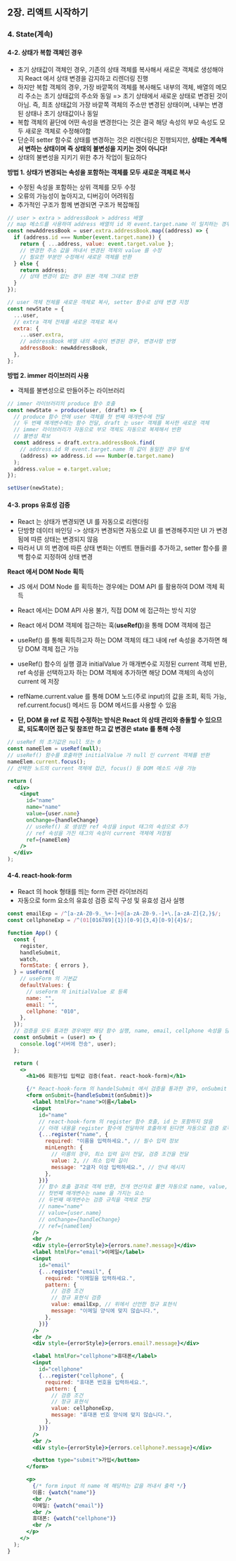 ## 2장. 리액트 시작하기

### 4. State(계속)

#### 4-2. 상태가 복합 객체인 경우

- 초기 상태값이 객체인 경우, 기존의 상태 객체를 복사해서 새로운 객체로 생성해야지 React 에서 상태 변경을 감지하고 리렌더링 진행
- 하지만 복합 객체의 경우, 가장 바깥쪽의 객체를 복사해도 내부의 객체, 배열의 메모리 주소는 초기 상태값의 주소와 동일
  => 초기 상태에서 새로운 상태로 변경된 것이 아님. 즉, 최초 상태값의 가장 바깥쪽 객체의 주소만 변경된 상태이며, 내부는 변경된 상태나 초기 상태값이나 동일
- 복합 객체의 끝단에 어떤 속성을 변경한다는 것은 결국 해당 속성의 부모 속성도 모두 새로운 객체로 수정해야함
- 단순히 setter 함수로 상태를 변경하는 것은 리렌더링은 진행되지만, **상태는 계속해서 변하는 상태이며 즉 상태의 불변성을 지키는 것이 아니다!**
- 상태의 불변성을 지키기 위한 추가 작업이 필요하다

**방법 1. 상태가 변경되는 속성을 포함하는 객체를 모두 새로운 객체로 복사**

- 수정된 속성을 포함하는 상위 객체를 모두 수정
- 오류의 가능성이 높아지고, 디버깅이 어려워짐
- 추가적인 구조가 함께 변경되면 구조가 복잡해짐

```jsx
// user > extra > addressBook > address 배열
// map 메소드를 사용하여 address 배열의 id 와 event.target.name 이 일치하는 경우(상태가 변경된 경우), address 배열의 값을 복사, 그리고 변경된 속성의 값을 변경
const newAddressBook = user.extra.addressBook.map((address) => {
  if (address.id === Number(event.target.name)) {
    return { ...address, value: event.target.value };
    // 변경한 주소 값을 꺼내서 변경된 객체의 value 를 수정
    // 필요한 부분만 수정해서 새로운 객체를 반환
  } else {
    return address;
    // 상태 변경이 없는 경우 원본 객체 그대로 반환
  }
});

// user 객체 전체를 새로운 객체로 복사, setter 함수로 상태 변경 지정
const newState = {
  ...user,
  // extra 객체 전체를 새로운 객체로 복사
  extra: {
    ...user.extra,
    // addressBook 배열 내의 속성이 변경된 경우, 변경사항 반영
    addressBook: newAddressBook,
  },
};
```

**방법 2. immer 라이브러리 사용**

- 객체를 불변성으로 만들어주는 라이브러리

```jsx
// immer 라이브러리의 produce 함수 호출
const newState = produce(user, (draft) => {
  // produce 함수 안에 user 객체를 첫 번째 매개변수에 전달
  // 두 번째 매개변수에는 함수 전달, draft 는 user 객체를 복사한 새로운 객체
  // immer 라이브러리가 자동으로 부모 객체도 자동으로 복제해서 반환
  // 불변성 확보
  const address = draft.extra.addressBook.find(
    // address.id 와 event.target.name 의 값이 동일한 경우 탐색
    (address) => address.id === Number(e.target.name)
  );
  address.value = e.target.value;
});

setUser(newState);
```

#### 4-3. props 유효성 검증

- React 는 상태가 변경되면 UI 를 자동으로 리렌더링
- 단방향 데이터 바인딩 -> 상태가 변경되면 자동으로 UI 를 변경해주지만 UI 가 변경됨에 따른 상태는 변경되지 않음
- 따라서 UI 의 변경에 따른 상태 변화는 이벤트 핸들러를 추가하고, setter 함수를 콜백 함수로 지정하여 상태 변경

**React 에서 DOM Node 획득**

- JS 에서 DOM Node 를 획득하는 경우에는 DOM API 를 활용하여 DOM 객체 획득
- React 에서는 DOM API 사용 불가, 직접 DOM 에 접근하는 방식 지양
- React 에서 DOM 객체에 접근하는 훅(**useRef()**)을 통해 DOM 객체에 접근
- useRef() 를 통해 획득하고자 하는 DOM 객체의 태그 내에 ref 속성을 추가하면 해당 DOM 객체 접근 가능
- useRef() 함수의 실행 결과 initialValue 가 매개변수로 지정된 current 객체 반환, ref 속성을 선택하고자 하는 DOM 객체에 추가하면 해당 DOM 객체의 속성이 current 에 저장
- refName.current.value 를 통해 DOM 노드(주로 input)의 값을 조회, 획득 가능, ref.current.focus() 메서드 등 DOM 메서드를 사용할 수 있음

- **단, DOM 을 ref 로 직접 수정하는 방식은 React 의 상태 관리와 충돌할 수 있으므로, 되도록이면 접근 및 참조만 하고 값 변경은 state 를 통해 수정**

```jsx
// useRef 의 초기값은 null 또는 0
const nameElem = useRef(null);
// useRef() 함수를 호출하면 initialValue 가 null 인 current 객체를 반환
nameElem.current.focus();
// 선택한 노드의 current 객체에 접근, focus() 등 DOM 메소드 사용 가능

return (
  <div>
    <input
      id="name"
      name="name"
      value={user.name}
      onChange={handleChange}
      // useRef() 로 생성한 ref 속성을 input 태그의 속성으로 추가
      // ref 속성을 가진 태그의 속성이 current 객체에 저장됨
      ref={nameElem}
    />
  </div>
);
```

#### 4-4. react-hook-form

- React 의 hook 형태를 띄는 form 관련 라이브러리
- 자동으로 form 요소의 유효성 검증 로직 구성 및 유효성 검사 실행

```jsx
const emailExp = /^[a-zA-Z0-9._%+-]+@[a-zA-Z0-9.-]+\.[a-zA-Z]{2,}$/;
const cellphoneExp = /^(01[016789]{1})[0-9]{3,4}[0-9]{4}$/;

function App() {
  const {
    register,
    handleSubmit,
    watch,
    formState: { errors },
  } = useForm({
    // useForm 의 기본값
    defaultValues: {
      // useForm 의 initialValue 로 등록
      name: "",
      email: "",
      cellphone: "010",
    },
  });
  // 검증을 모두 통과한 경우에만 해당 함수 실행, name, email, cellphone 속성을 담은 객체를 반환
  const onSubmit = (user) => {
    console.log("서버에 전송", user);
  };

  return (
    <>
      <h1>06 회원가입 입력값 검증(feat. react-hook-form)</h1>

      {/* React-hook-form 의 handelSubmit 에서 검증을 통과한 경우, onSubmit 함수가 호출 */}
      <form onSubmit={handleSubmit(onSubmit)}>
        <label htmlFor="name">이름</label>
        <input
          id="name"
          // react-hook-form 의 register 함수 호출, id 는 포함하지 않음
          // 아래 내용을 register 함수에 전달하여 호출하게 된다면 자동으로 검증 로직을 만들어 줌
          {...register("name", {
            required: "이름을 입력하세요.", // 필수 입력 정보
            minLength: {
              // 이름의 경우, 최소 입력 길이 전달, 검증 조건을 전달
              value: 2, // 최소 입력 길이
              message: "2글자 이상 입력하세요.", // 안내 메시지
            },
          })}
          // 함수 호출 결과로 객체 반환, 전개 연산자로 풀면 자동으로 name, value, onChange, ref 속성이 자동으로 추가
          // 첫번째 매개변수는 name 을 가지는 요소
          // 두번째 매개변수는 검증 규칙을 객체로 전달
          // name="name"
          // value={user.name}
          // onChange={handleChange}
          // ref={nameElem}
        />
        <br />
        <div style={errorStyle}>{errors.name?.message}</div>
        <label htmlFor="email">이메일</label>
        <input
          id="email"
          {...register("email", {
            required: "이메일을 입력하세요.",
            pattern: {
              // 검증 조건
              // 정규 표현식 검증
              value: emailExp, // 위에서 선언한 정규 표현식
              message: "이메일 양식에 맞지 않습니다.",
            },
          })}
        />
        <br />
        <div style={errorStyle}>{errors.email?.message}</div>

        <label htmlFor="cellphone">휴대폰</label>
        <input
          id="cellphone"
          {...register("cellphone", {
            required: "휴대폰 번호을 입력하세요.",
            pattern: {
              // 검증 조건
              // 정규 표현식
              value: cellphoneExp,
              message: "휴대폰 번호 양식에 맞지 않습니다.",
            },
          })}
        />
        <br />
        <div style={errorStyle}>{errors.cellphone?.message}</div>

        <button type="submit">가입</button>
      </form>

      <p>
        {/* form input 의 name 에 해당하는 값을 꺼내서 출력 */}
        이름: {watch("name")}
        <br />
        이메일: {watch("email")}
        <br />
        휴대폰: {watch("cellphone")}
        <br />
      </p>
    </>
  );
}
```
